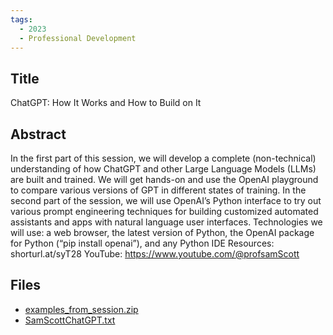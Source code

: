 ```yaml
---
tags:
  - 2023
  - Professional Development
---
```

    
## Title

ChatGPT: How It Works and How to Build on It

## Abstract

In the first part of this session, we will develop a complete (non-technical) understanding of how ChatGPT and other Large Language Models (LLMs) are built and trained. We will get hands-on and use the OpenAI playground to compare various versions of GPT in different states of training. In the second part of the session, we will use OpenAI’s Python interface to try out various prompt engineering techniques for building customized automated assistants and apps with natural language user interfaces. Technologies we will use: a web browser, the latest version of Python, the OpenAI package for Python (“pip install openai”), and any Python IDE
Resources: shorturl.at/syT28
YouTube: https://www.youtube.com/@profsamScott

## Files

- [examples_from_session.zip](https://www.russellgordon.ca/acse/cemc-cse-resources/resources/2023/Sam_Scott/examples_from_session.zip)
- [SamScottChatGPT.txt](https://www.russellgordon.ca/acse/cemc-cse-resources/resources/2023/Sam_Scott/SamScottChatGPT.txt)
